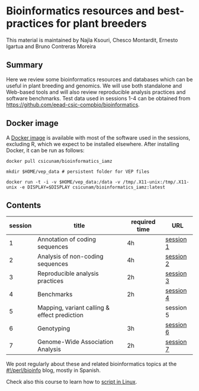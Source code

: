 # Bioinformatics resources and best-practices for plant breeders

This material is maintained by Najla Ksouri, Chesco Montardit, Ernesto Igartua and Bruno Contreras Moreira

##  Summary

Here we review some bioinformatics resources and databases which can be useful in plant breeding and genomics. 
We will use both standalone and Web-based tools and will also review reproducible analysis practices and software benchmarks.
Test data used in sessions 1-4 can be obtained from <https://github.com/eead-csic-compbio/bioinformatics>.

## Docker image

A [Docker image](https://hub.docker.com/r/csicunam/bioinformatics_iamz) 
is available with most of the software used in the sessions, excluding R,
which we expect to be installed elsewhere.
After installing Docker, it can be run as follows:

    docker pull csicunam/bioinformatics_iamz

    mkdir $HOME/vep_data # persistent folder for VEP files

    docker run -t -i -v $HOME/vep_data:/data -v /tmp/.X11-unix:/tmp/.X11-unix -e DISPLAY=$DISPLAY csicunam/bioinformatics_iamz:latest



## Contents

|session|title|required time|URL|
|-------|-----|-------------|---|
|1|Annotation of coding sequences|4h|[session 1](./session1.html)|
|2|Analysis of non-coding sequences|4h|[session 2](./session2.html)|
|3|Reproducible analysis practices|2h|[session 3](./session3.html)|
|4|Benchmarks|2h|[session 4](./session4.html)|
|5|Mapping, variant calling & effect prediction||session 5|
|6|Genotyping|3h|[session 6](./session6.html)|
|7|Genome-Wide Association Analysis|2h|[session 7](./session7.html)| 



We post regularly about these and related bioinformatics topics at the [#!/perl/bioinfo](https://bioinfoperl.blogspot.com) blog, mostly in Spanish.

Check also this course to learn how to [script in Linux](https://github.com/eead-csic-compbio/scripting_linux_shell).
